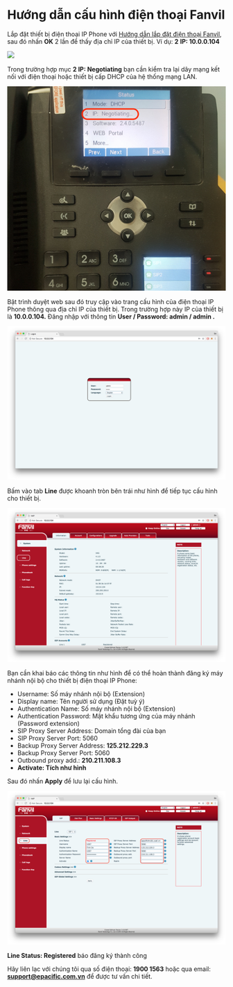 # Hướng dẫn cấu hình điện thoại Fanvil

Lắp đặt thiết bị điện thoại IP Phone với [Hướng dẫn lắp đặt điện thoại Fanvil](https://docs.ccall.vn/huong-dan-lap-dat-dien-thoai-fanvil), sau đó nhấn **OK** 2 lần để thấy địa chỉ IP của thiết bị. Ví dụ: **2** **IP: 10.0.0.104**

![](.gitbook/assets/12.png)

Trong trường hợp mục **2 IP: Negotiating** bạn cần kiểm tra lại dây mạng kết nối với điện thoại hoặc thiết bị cấp DHCP của hệ thống mạng LAN.

![](.gitbook/assets/20180815_181029.jpg)

Bật trình duyệt web sau đó truy cập vào trang cấu hình của điện thoại IP Phone thông qua địa chỉ IP của thiết bị. Trong trường hợp này IP của thiết bị là **10.0.0.104.** Đăng nhập với thông tin **User / Password: admin / admin .**

![](.gitbook/assets/screen-shot-2018-08-15-at-18.07.35.png)

Bấm vào tab **Line** được khoanh tròn bên trái như hình để tiếp tục cấu hình cho thiết bị.

![](.gitbook/assets/screen-shot-2018-08-15-at-18.07.47.png)

Bạn cần khai báo các thông tin như hình để có thể hoàn thành đăng ký máy nhánh nội bộ cho thiết bị điện thoại IP Phone:

* Username: Số máy nhánh nội bộ \(Extension\)
* Display name: Tên người sử dụng \(Đặt tuỳ ý\)
* Authentication Name: Số máy nhánh nội bộ \(Extension\)
* Authentication Password: Mật khẩu tương ứng của máy nhánh \(Password extension\)
* SIP Proxy Server Address: Domain tổng đài của bạn
* SIP Proxy Server Port: 5060
* Backup Proxy Server Address: **125.212.229.3**
* Backup Proxy Server Port: 5060
* Outbound proxy add.: **210.211.108.3**
* **Activate: Tích như hình**

Sau đó nhấn **Apply** để lưu lại cấu hình.

![](.gitbook/assets/screen-shot-2018-08-15-at-18.08.00.png)

**Line Status: Registered** báo đăng ký thành công



Hãy liên lạc với chúng tôi qua số điện thoại: **1900 1563** hoặc qua email: **support@epacific.com.vn** để được tư vấn chi tiết.

